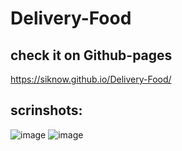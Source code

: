 # Delivery-Food
## check it on Github-pages
https://siknow.github.io/Delivery-Food/

## scrinshots:
![image](https://user-images.githubusercontent.com/58088208/132653468-ad5c4f35-6f24-4790-92e6-9edee11bab97.png)
![image](https://user-images.githubusercontent.com/58088208/132653582-86cc8bc3-0802-463d-aac3-742187f6f3ff.png)

